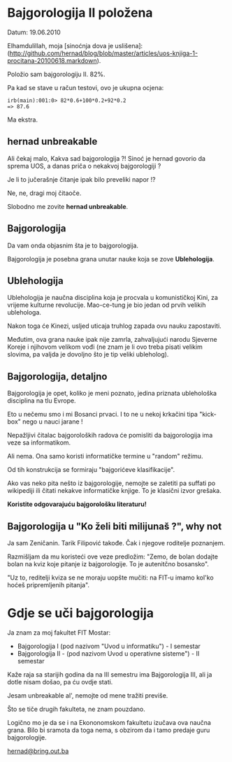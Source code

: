 # Bajgorologija II položena

Datum: 19.06.2010

Elhamdulillah, moja [sinoćnja dova je uslišena]:(http://github.com/hernad/blog/blob/master/articles/uos-knjiga-1-procitana-20100618.markdown).

Položio sam bajgorologiju II. 82%.

Pa kad se stave u račun testovi, ovo je ukupna ocjena:

    irb(main):001:0> 82*0.6+100*0.2+92*0.2
    => 87.6

Ma ekstra.

## hernad unbreakable

Ali čekaj malo, Kakva sad bajgorologija ?! Sinoć je hernad govorio da sprema UOS, a danas priča o nekakvoj bajgorologiji ?

Je li to jučerašnje čitanje ipak bilo preveliki napor !?

Ne, ne, dragi moj čitaoče.

Slobodno me zovite **hernad unbreakable**.

## Bajgorologija

Da vam onda objasnim šta je to bajgorologija.

Bajgorologija je posebna grana unutar nauke koja se zove **Ublehologija**.

## Ublehologija

Ublehologija je naučna disciplina koja je procvala u komunističkoj Kini, za vrijeme kulturne revolucije.
Mao-ce-tung je bio jedan od prvih velikih ublehologa.

Nakon toga će Kinezi, usljed uticaja truhlog zapada ovu nauku zapostaviti.

Međutim, ova grana nauke ipak nije zamrla, zahvaljujući narodu Sjeverne Koreje i njihovom velikom vođi (ne znam je li ovo treba pisati velikim slovima, pa valjda je dovoljno što je tip veliki ubleholog).

## Bajgorologija, detaljno

Bajgorologija je opet, koliko je meni poznato, jedina priznata ublehološka disciplina na tlu Evrope.

Eto u nečemu smo i mi Bosanci prvaci. I to ne u nekoj krkačini tipa "kick-box" nego u nauci jarane !

Nepažljivi čitalac bajgoroloških radova će pomisliti da bajgorologija ima veze sa informatikom.

Ali nema. Ona samo koristi informatičke termine u "random" režimu.

Od tih konstrukcija se formiraju "bajgorićeve klasifikacije". 

Ako vas neko pita nešto iz bajgorologije, nemojte se zaletiti pa suffati po wikipediji ili čitati nekakve informatičke knjige. To je klasični izvor grešaka.

**Koristite odgovarajuću bajgorološku literaturu!**

## Bajgorologija u "Ko želi biti milijunaš ?", why not

Ja sam Zeničanin. Tarik Filipović takođe. Čak i njegove roditelje poznanjem.

Razmišljam da mu koristeći ove veze predložim: "Zemo, de bolan dodajte bolan na kviz koje pitanje iz bajgorologije. To je autenitčno bosansko".

"Uz to, reditelji kviza se ne moraju uopšte mučiti: na FIT-u imamo kol'ko hoćeš pripremljenih pitanja".

# Gdje se uči bajgorologija

Ja znam za moj fakultet FIT Mostar:
* Bajgorologija I  (pod nazivom "Uvod u informatiku") - I semestar
* Bajgorologija II - (pod nazivom Uvod u operativne sisteme") - II semestar

Kaže raja sa starijih godina da na III semestru ima Bajgorologija III, ali ja dotle nisam došao, pa ću ovdje stati. 

Jesam unbreakable al', nemojte od mene tražiti previše.

Što se tiče drugih fakulteta, ne znam pouzdano.

Logično mo je da se i na Ekononomskom fakultetu izučava ova naučna grana. Bilo bi sramota da toga nema, s obzirom da i tamo predaje guru bajgorologije.



hernad@bring.out.ba





